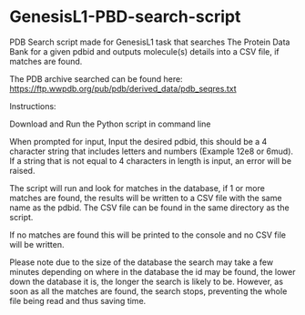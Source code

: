 # GenesisL1-PBD-search-script
PDB Search script made for GenesisL1 task that searches The Protein Data Bank for a given pdbid and outputs molecule(s) details into a CSV file, if matches are found.

The PDB archive searched can be found here: https://ftp.wwpdb.org/pub/pdb/derived_data/pdb_seqres.txt

Instructions:


Download and Run the Python script in command line

When prompted for input, Input the desired pdbid, this should be a 4 character string that includes letters and numbers (Example 12e8 or 6mud). If a string that is not equal to 4 characters in length is input, an error will be raised.

The script will run and look for matches in the database, if 1 or more matches are found, the results will be written to a CSV file with the same name as the pdbid. The CSV file can be found in the same directory as the script.

If no matches are found this will be printed to the console and no CSV file will be written.

Please note due to the size of the database the search may take a few minutes depending on where in the database the id may be found, the lower down the database it is, the longer the search is likely to be. 
However, as soon as all the matches are found, the search stops, preventing the whole file being read and thus saving time.
